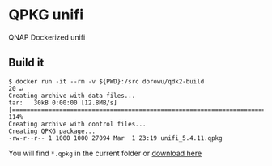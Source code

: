 # QPKG unifi

QNAP Dockerized unifi

## Build it

```
$ docker run -it --rm -v ${PWD}:/src dorowu/qdk2-build                                                                                                                                              20 ↵
Creating archive with data files...
tar:   30kB 0:00:00 [12.8MB/s] [====================================================================================================================================================] 114%
Creating archive with control files...
Creating QPKG package...
-rw-r--r-- 1 1000 1000 27094 Mar  1 23:19 unifi_5.4.11.qpkg
```

You will find `*.qpkg` in the current folder or [download here](http://qnap-ubuntu.dorowu.com/qpkg/unifi_5.4.11.qpkg)
